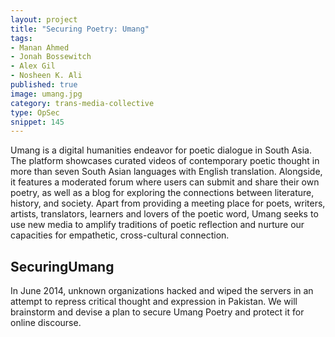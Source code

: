 ```yaml
---
layout: project
title: "Securing Poetry: Umang"
tags:
- Manan Ahmed
- Jonah Bossewitch
- Alex Gil
- Nosheen K. Ali
published: true
image: umang.jpg
category: trans-media-collective
type: OpSec
snippet: 145
---
```


Umang is a digital humanities endeavor for poetic dialogue in South Asia. The
platform showcases curated videos of contemporary poetic thought in more than
seven South Asian languages with English translation. Alongside, it features a
moderated forum where users can submit and share their own poetry, as well as
a blog for exploring the connections between literature, history, and society.
Apart from providing a meeting place for poets, writers, artists, translators,
learners and lovers of the poetic word, Umang seeks to use new media to
amplify traditions of poetic reflection and nurture our capacities for
empathetic, cross-cultural connection.

## SecuringUmang

In June 2014, unknown organizations hacked and wiped the servers in an attempt
to repress critical thought and expression in Pakistan. We will brainstorm and
devise a plan to secure Umang Poetry and protect it for online discourse.
